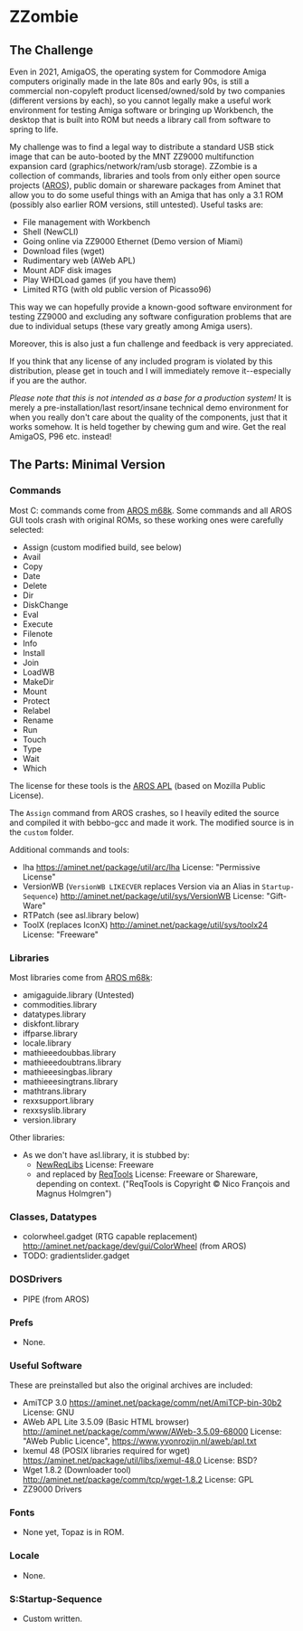 # ZZombie

## The Challenge

Even in 2021, AmigaOS, the operating system for Commodore Amiga computers originally made in the late 80s and early 90s, is still a commercial non-copyleft product licensed/owned/sold by two companies (different versions by each), so you cannot legally make a useful work environment for testing Amiga software or bringing up Workbench, the desktop that is built into ROM but needs a library call from software to spring to life.

My challenge was to find a legal way to distribute a standard USB stick image that can be auto-booted by the MNT ZZ9000 multifunction expansion card (graphics/network/ram/usb storage). ZZombie is a collection of commands, libraries and tools from only either open source projects ([AROS](https://github.com/aros-development-team/AROS)), public domain or shareware packages from Aminet that allow you to do some useful things with an Amiga that has only a 3.1 ROM (possibly also earlier ROM versions, still untested). Useful tasks are:

- File management with Workbench
- Shell (NewCLI)
- Going online via ZZ9000 Ethernet (Demo version of Miami)
- Download files (wget)
- Rudimentary web (AWeb APL)
- Mount ADF disk images
- Play WHDLoad games (if you have them)
- Limited RTG (with old public version of Picasso96)

This way we can hopefully provide a known-good software environment for testing ZZ9000 and excluding any software configuration problems that are due to individual setups (these vary greatly among Amiga users).

Moreover, this is also just a fun challenge and feedback is very appreciated.

If you think that any license of any included program is violated by this distribution, please get in touch and I will immediately remove it--especially if you are the author.

*Please note that this is not intended as a base for a production system!* It is merely a pre-installation/last resort/insane technical demo environment for when you really don't care about the quality of the components, just that it works somehow. It is held together by chewing gum and wire. Get the real AmigaOS, P96 etc. instead!

## The Parts: Minimal Version

### Commands

Most C: commands come from [AROS m68k](https://github.com/aros-development-team/AROS). Some commands and all AROS GUI tools crash with original ROMs, so these working ones were carefully selected:

- Assign (custom modified build, see below)
- Avail
- Copy
- Date
- Delete
- Dir
- DiskChange
- Eval
- Execute
- Filenote
- Info
- Install
- Join
- LoadWB
- MakeDir
- Mount
- Protect
- Relabel
- Rename
- Run
- Touch
- Type
- Wait
- Which

The license for these tools is the [AROS APL](https://github.com/aros-development-team/AROS/blob/master/LICENSE) (based on Mozilla Public License).

The `Assign` command from AROS crashes, so I heavily edited the source and compiled it with bebbo-gcc and made it work. The modified source is in the `custom` folder.

Additional commands and tools:

- lha https://aminet.net/package/util/arc/lha License: "Permissive License"
- VersionWB (`VersionWB LIKECVER` replaces Version via an Alias in `Startup-Sequence`) http://aminet.net/package/util/sys/VersionWB License: "Gift-Ware"
- RTPatch (see asl.library below)
- ToolX (replaces IconX) http://aminet.net/package/util/sys/toolx24 License: "Freeware"

### Libraries

Most libraries come from [AROS m68k](https://github.com/aros-development-team/AROS):

- amigaguide.library (Untested)
- commodities.library
- datatypes.library
- diskfont.library
- iffparse.library
- locale.library
- mathieeedoubbas.library
- mathieeedoubtrans.library
- mathieeesingbas.library
- mathieeesingtrans.library
- mathtrans.library
- rexxsupport.library
- rexxsyslib.library
- version.library

Other libraries:

- As we don't have asl.library, it is stubbed by:
  - [NewReqLibs](http://aminet.net/package/util/libs/NewReqLibs18) License: Freeware
  - and replaced by [ReqTools](http://aminet.net/package/util/libs/ReqToolsUsr.lha) License: Freeware or Shareware, depending on context. ("ReqTools is Copyright © Nico François and Magnus Holmgren")

### Classes, Datatypes

- colorwheel.gadget (RTG capable replacement) http://aminet.net/package/dev/gui/ColorWheel (from AROS)
- TODO: gradientslider.gadget

### DOSDrivers

- PIPE (from AROS)

### Prefs

- None.

### Useful Software

These are preinstalled but also the original archives are included:

- AmiTCP 3.0 https://aminet.net/package/comm/net/AmiTCP-bin-30b2 License: GNU
- AWeb APL Lite 3.5.09 (Basic HTML browser) http://aminet.net/package/comm/www/AWeb-3.5.09-68000 License: "AWeb Public Licence", https://www.yvonrozijn.nl/aweb/apl.txt
- Ixemul 48 (POSIX libraries required for wget) https://aminet.net/package/util/libs/ixemul-48.0 License: BSD?
- Wget 1.8.2 (Downloader tool) http://aminet.net/package/comm/tcp/wget-1.8.2 License: GPL
- ZZ9000 Drivers

### Fonts

- None yet, Topaz is in ROM.

### Locale

- None.

### S:Startup-Sequence

- Custom written.
